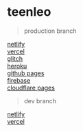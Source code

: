 # teenleo

>production branch

[netlify](https://teenleo.netlify.app)\
[vercel](https://teenleo.vercel.app)\
[glitch](https://teenleo.glitch.me/)\
[heroku](https://teenleo.herokuapp.com)\
[github pages](https://kevlarkode.github.io/teenleo)\
[firebase](https://teenleo.web.app)\
[cloudflare pages](https://teenleo.pages.dev)

>dev branch

[netlify](https://dev-01--teenleo.netlify.app)\
[vercel](https://teenleo-git-dev-01-kevlarkode.vercel.app)



